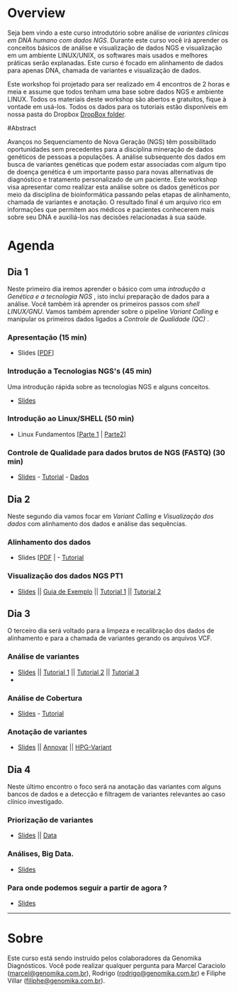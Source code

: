 # Overview

Seja bem vindo a este curso introdutório sobre análise de _variantes clínicas em DNA humano com dados NGS_. Durante este curso você irá aprender os conceitos básicos de análise e visualização de dados NGS e visualização em um ambiente LINUX/UNIX, os softwares mais usados e melhores práticas serão explanadas. Este curso é focado em alinhamento de dados para apenas DNA, chamada de variantes e visualização de dados.

Este workshop foi projetado para ser realizado em 4 encontros de 2 horas e meia e assume que todos tenham uma base sobre dados NGS e ambiente LINUX. Todos os materiais deste workshop são abertos e gratuitos, fique à vontade em usá-los. Todos os dados para os tutoriais estão disponíveis em nossa pasta do Dropbox [DropBox folder](https://www.dropbox.com/sh/4qkqch7gyt888h7/AABD_i9ShwryfAqGeJ0yqqF3a).

#Abstract

Avanços no Sequenciamento de Nova Geração (NGS) têm possibilitado oportunidades sem precedentes para a disciplina mineração de dados genéticos de pessoas a populações. A análise subsequente dos dados em busca de variantes genéticas que podem estar associadas com algum tipo de doença genética é um importante passo para novas alternativas de diagnóstico e tratamento personalizado de um paciente. Este workshop visa apresentar como realizar esta análise sobre os dados genéticos por meio da disciplina de bioinformática passando pelas etapas de alinhamento, chamada de variantes e anotação. O resultado final é um arquivo rico em informações que permitem aos médicos e pacientes conhecerem mais sobre seu DNA e auxiliá-los nas decisões relacionadas à sua saúde.


# Agenda

## Dia 1

Neste primeiro dia iremos aprender o básico com uma _introdução a Genética e a tecnologia NGS_ , isto inclui preparação de dados para a análise.  Você também irá aprender os primeiros passos com _shell LINUX/GNU_.  Vamos também aprender sobre o pipeline _Variant Calling_ e manipular os primeiros dados ligados a _Controle de Qualidade (QC)_ .

### Apresentação (15 min)
- Slides [[PDF](Course_Materials/presentation/SummerCourse_Apresentacao.pdf)]

### Introdução a Tecnologias NGS's (45 min)
Uma introdução rápida sobre as tecnologias NGS e alguns conceitos.
- [Slides](Course_Materials/intro-ngs/SummerCourse_NGSTechnologies.pdf)

### Introdução ao Linux/SHELL (50 min)
- Linux Fundamentos [[Parte 1](Course_Materials/intro-linux/Tutorial.md) | [Parte2](Course_Materials/intro-linux/LinuxFundamentals.md)]

### Controle de Qualidade para dados brutos de NGS (FASTQ) (30 min)
- [Slides](Course_Materials/quality_control/presentation/quality_control_presentation.pdf) - [Tutorial](Course_Materials/quality_control/tutorial/quality_control.html) - [Dados](https://www.dropbox.com/sh/4qkqch7gyt888h7/AAAqebBSC6JgDGq4emwNORCaa/quality_control)


## Dia 2

Neste segundo dia vamos focar em _Variant Calling_ e _Visualização dos dados_ com  alinhamento dos dados e análise das sequências.


### Alinhamento dos dados
- Slides [[PDF](Course_Materials/alignment/presentation/ngs-read-mapping-imedina-mda14.pdf) | - [Tutorial](Course_Materials/alignment/tutorial/example.html)

### Visualização dos dados NGS PT1

- [Slides](Course_Materials/visualization/presentation/2014-Cambridge_visualisation.pdf) || [Guia de Exemplo](Course_Materials/visualization/tutorial/000_example.html) || [Tutorial 1](Course_Materials/visualization/tutorial/010_example.html) || [Tutorial 2](Course_Materials/visualization/tutorial/020_example.html)

## Dia 3

O terceiro dia será voltado para a limpeza e recalibração dos dados de alinhamento e para a chamada de variantes gerando os arquivos VCF.

### Análise de variantes

- [Slides](Course_Materials/variant_calling/presentation/2014-Cambridge_variant_calling.pdf) || [Tutorial 1](Course_Materials/variant_calling/tutorial/010_example.html) || [Tutorial 2](Course_Materials/variant_calling/tutorial/020_example.html) || [Tutorial 3](Course_Materials/variant_calling/tutorial/030_example.html)
- 
### Análise de Cobertura

- [Slides](Course_Materials/association_studies/presentation/association_studies_presentation.pdf) - [Tutorial](Course_Materials/association_studies/tutorial/association_studies.html)

### Anotação de variantes

- [Slides](Course_Materials/variant_annotation/presentation/2014-Cambridge_variant_annotation.pdf) || [Annovar](Course_Materials/variant_annotation/tutorial/annovar.html) || [HPG-Variant](Course_Materials/variant_annotation/tutorial/hpg-variant.html)

## Dia 4

Neste último encontro o foco será na anotação das variantes com alguns bancos de dados e a detecção e filtragem de variantes relevantes ao caso clínico investigado.

### Priorização de variantes

- [Slides](Course_Materials/variant_prioritization/presentation/2014-Cambridge_variant_prioritization.pdf) || [Data](https://www.dropbox.com/sh/4qkqch7gyt888h7/AADPzrs9NGg0PjVqnwQocUJUa/annotation/hpg-variant/examples)

### Análises, Big Data. 

- [Slides](Course_Materials/variant_prioritization/presentation/2014-Cambridge_variant_prioritization.pdf)


### Para onde podemos seguir a partir de  agora ? 

- [Slides](Course_Materials/variant_prioritization/presentation/2014-Cambridge_variant_prioritization.pdf)


----

# Sobre

Este curso está sendo instruído pelos colaboradores da Genomika Diagnósticos. Você pode realizar qualquer pergunta para Marcel Caraciolo (marcel@genomika.com.br),  Rodrigo (rodrigo@genomika.com.br) e Filiphe Villar (filiphe@genomika.com.br).
